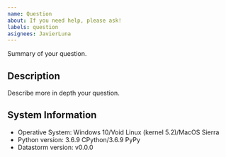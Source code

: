 ```yaml
---
name: Question
about: If you need help, please ask!
labels: question
asignees: JavierLuna
---
```


Summary of your question.

## Description

Describe more in depth your question.


## System Information

  * Operative System: Windows 10/Void Linux (kernel 5.2)/MacOS Sierra
  * Python version: 3.6.9 CPython/3.6.9 PyPy
  * Datastorm version: v0.0.0